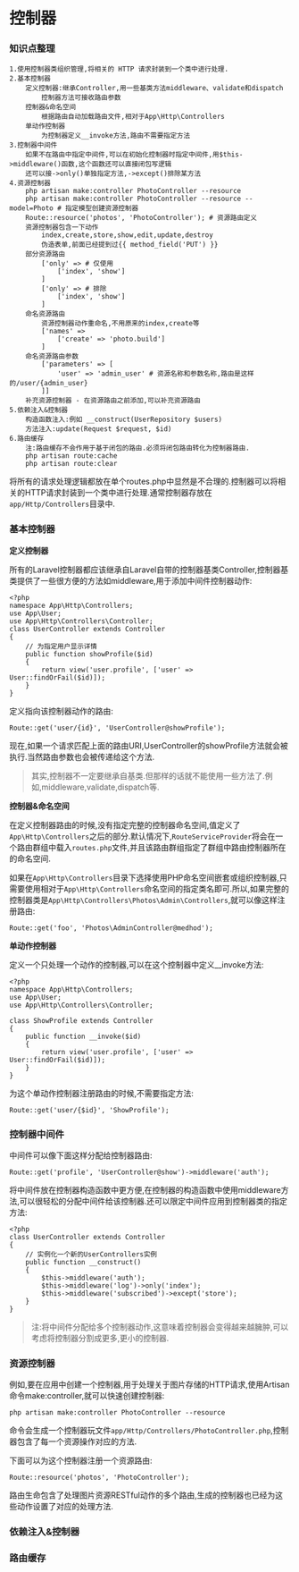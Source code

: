 # 控制器

### 知识点整理

```
1.使用控制器类组织管理,将相关的 HTTP 请求封装到一个类中进行处理.
2.基本控制器
    定义控制器:继承Controller,用一些基类方法middleware、validate和dispatch
        控制器方法可接收路由参数
    控制器&命名空间
        根据路由自动加载路由文件,相对于App\Http\Controllers
    单动作控制器
        为控制器定义__invoke方法,路由不需要指定方法
3.控制器中间件
    如果不在路由中指定中间件,可以在初始化控制器时指定中间件,用$this->middleware()函数,这个函数还可以直接闭包写逻辑
    还可以接->only()单独指定方法,->except()排除某方法
4.资源控制器
    php artisan make:controller PhotoController --resource
    php artisan make:controller PhotoController --resource --model=Photo # 指定模型创建资源控制器
    Route::resource('photos', 'PhotoController'); # 资源路由定义
    资源控制器包含一下动作
        index,create,store,show,edit,update,destroy
        伪造表单,前面已经提到过{{ method_field('PUT') }}
    部分资源路由
        ['only' => # 仅使用
            ['index', 'show']
        ]
        ['only' => # 排除
            ['index', 'show']
        ]
    命名资源路由
        资源控制器动作重命名,不用原来的index,create等
        ['names' => 
            ['create' => 'photo.build']
        ]
    命名资源路由参数
        ['parameters' => [
            'user' => 'admin_user' # 资源名称和参数名称,路由是这样的/user/{admin_user}
        ]]
    补充资源控制器 - 在资源路由之前添加,可以补充资源路由
5.依赖注入&控制器
    构造函数注入:例如 __construct(UserRepository $users)
    方法注入:update(Request $request, $id)
6.路由缓存
    注:路由缓存不会作用于基于闭包的路由.必须将闭包路由转化为控制器路由.
    php artisan route:cache
    php artisan route:clear
```

将所有的请求处理逻辑都放在单个routes.php中显然是不合理的.控制器可以将相关的HTTP请求封装到一个类中进行处理.通常控制器存放在`app/Http/Controllers`目录中.

### 基本控制器

**定义控制器**

所有的Laravel控制器都应该继承自Laravel自带的控制器基类Controller,控制器基类提供了一些很方便的方法如middleware,用于添加中间件控制器动作:

```
<?php
namespace App\Http\Controllers;
use App\User;
use App\Http\Controllers\Controller;
class UserController extends Controller
{
    // 为指定用户显示详情
    public function showProfile($id)
    {
        return view('user.profile', ['user' => User::findOrFail($id)]);
    }
}
```

定义指向该控制器动作的路由:

```
Route::get('user/{id}', 'UserController@showProfile');
```

现在,如果一个请求匹配上面的路由URI,UserController的showProfile方法就会被执行.当然路由参数也会被传递给这个方法.

> 其实,控制器不一定要继承自基类.但那样的话就不能使用一些方法了.例如,middleware,validate,dispatch等.

**控制器&命名空间**

在定义控制器路由的时候,没有指定完整的控制器命名空间,值定义了`App\Http\Controllers`之后的部分.默认情况下,`RouteServiceProvider`将会在一个路由群组中载入`routes.php`文件,并且该路由群组指定了群组中路由控制器所在的命名空间.

如果在`App\Http\Controllers`目录下选择使用PHP命名空间嵌套或组织控制器,只需要使用相对于`App\Http\Controllers`命名空间的指定类名即可.所以,如果完整的控制器类是`App\Http\Controllers\Photos\Admin\Controllers`,就可以像这样注册路由:

```
Route::get('foo', 'Photos\AdminController@medhod');
```

**单动作控制器**

定义一个只处理一个动作的控制器,可以在这个控制器中定义\_\_invoke方法:

```
<?php
namespace App\Http\Controllers;
use App\User;
use App\Http\Controllers\Controller;

class ShowProfile extends Controller
{
    public function __invoke($id)
    {
        return view('user.profile', ['user' => User::findOrFail($id)]);
    }
}
```

为这个单动作控制器注册路由的时候,不需要指定方法:

```
Route::get('user/{$id}', 'ShowProfile');
```

### 控制器中间件

中间件可以像下面这样分配给控制器路由:

```
Route::get('profile', 'UserController@show')->middleware('auth');
```

将中间件放在控制器构造函数中更方便,在控制器的构造函数中使用middleware方法,可以很轻松的分配中间件给该控制器.还可以限定中间件应用到控制器类的指定方法:

```
<?php
class UserController extends Controller
{
    // 实例化一个新的UserControllers实例
    public function __construct()
    {
        $this->middleware('auth');
        $this->middleware('log')->only('index');
        $this->middleware('subscribed')->except('store');
    }
}
```

> 注:将中间件分配给多个控制器动作,这意味着控制器会变得越来越臃肿,可以考虑将控制器分割成更多,更小的控制器.

### 资源控制器

例如,要在应用中创建一个控制器,用于处理关于图片存储的HTTP请求,使用Artisan命令make:controller,就可以快速创建控制器:

```
php artisan make:controller PhotoController --resource
```

命令会生成一个控制器玩文件`app/Http/Controllers/PhotoController.php`,控制器包含了每一个资源操作对应的方法.

下面可以为这个控制器注册一个资源路由:

```
Route::resource('photos', 'PhotoController');
```

路由生命包含了处理图片资源RESTful动作的多个路由,生成的控制器也已经为这些动作设置了对应的处理方法.

### 依赖注入&控制器

### 路由缓存



